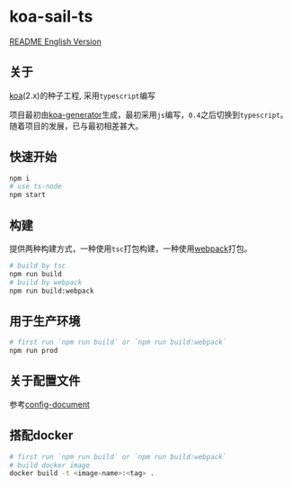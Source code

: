 # koa-sail-ts

[README English Version](README.en.md)

## 关于
[koa](https://github.com/koajs/koa)(2.x)的种子工程, 采用`typescript`编写

项目最初由[koa-generator](https://github.com/17koa/koa-generator)生成，最初采用`js`编写，`0.4`之后切换到`typescript`。随着项目的发展，已与最初相差甚大。

## 快速开始
```bash
npm i
# use ts-node
npm start
```

## 构建

提供两种构建方式，一种使用`tsc`打包构建，一种使用[webpack](https://webpack.github.io/)打包。

```bash
# build by tsc
npm run build
# build by webpack
npm run build:webpack
```

## 用于生产环境
```bash
# first run `npm run build` or `npm run build:webpack`
npm run prod
```

## 关于配置文件
参考[config-document](docs/config-document.md)

## 搭配docker
```bash
# first run `npm run build` or `npm run build:webpack`
# build docker image
docker build -t <image-name>:<tag> .
```
